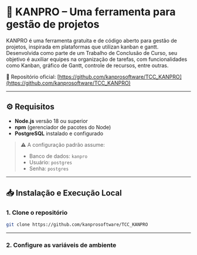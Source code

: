 # 📌 KANPRO – Uma ferramenta para gestão de projetos

KANPRO é uma ferramenta gratuita e de código aberto para gestão de projetos, inspirada em plataformas que utilizan kanban e gantt. Desenvolvida como parte de um Trabalho de Conclusão de Curso, seu objetivo é auxiliar equipes na organização de tarefas, com funcionalidades como Kanban, gráfico de Gantt, controle de recursos, entre outras.

🔗 Repositório oficial: [https://github.com/kanprosoftware/TCC_KANPRO](https://github.com/kanprosoftware/TCC_KANPRO)

---

## ⚙️ Requisitos

- **Node.js** versão 18 ou superior  
- **npm** (gerenciador de pacotes do Node)  
- **PostgreSQL** instalado e configurado  

> ⚠️ A configuração padrão assume:  
> - Banco de dados: `kanpro`  
> - Usuário: `postgres`  
> - Senha: `postgres`  

---

## 📥 Instalação e Execução Local

### 1. Clone o repositório

```bash
git clone https://github.com/kanprosoftware/TCC_KANPRO
```

---

### 2. Configure as variáveis de ambiente

As variáveis estão definidas no arquivo `.env.development` dentro do diretório `backend`.

Esse arquivo armazena:  
- Credenciais do banco de dados  
- Chaves JWT de autenticação  
- Configurações de serviços externos  

> 🔐 **Certifique-se de preencher corretamente esse arquivo antes de rodar a aplicação.**

---

### 3. Instale as dependências

Acesse os diretórios `backend` e `/frontend/KANPRO` separadamente e execute:

```bash
# Backend
cd backend
npm install

# Frontend
cd ../frontend/KANPRO
npm install
```

---

### 4. Migre o banco de dados

Dentro do diretório `backend`, execute:

```bash
npm run migrate:dev
```

Esse comando cria e aplica as tabelas no banco de dados usando o Prisma ORM.

---

### 5. Execute a aplicação

Com o banco configurado e dependências instaladas, inicie:

```bash
# No diretório backend
npm run start:dev

# Em outro terminal, no diretório frontend/KANPRO
npm run dev
```

---

### 6. Acesse no navegador

Com os servidores em execução, acesse:

```
http://localhost:5173
```

> 🛑 Certifique-se de que as portas necessárias estejam disponíveis e que nenhum outro serviço esteja conflitando.

## 📝 Licença

Este projeto é distribuído sob os termos da licença definida no próprio repositório. Consulte o arquivo [LICENSE](LICENSE) para mais informações.

---

## 👨‍💻 Autor

Desenvolvido por **Canrobert Acosta Brasil Junior**  
📧 Email: _canrobertbrasiljunior@hotmail.com_  
🌐 [LinkedIn](https://www.linkedin.com/in/canrobert-junior-6219481b1/)

---
